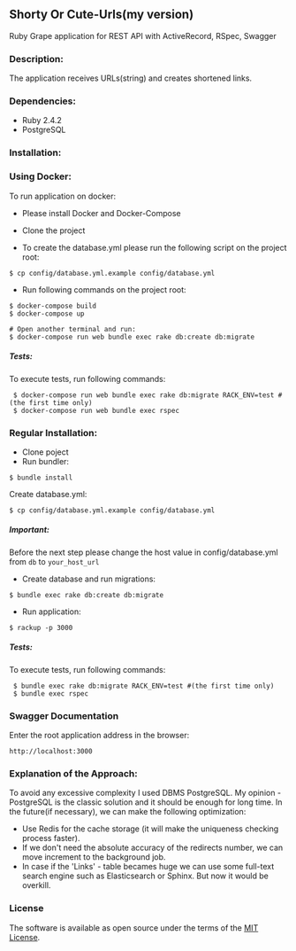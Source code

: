 ## Shorty Or Cute-Urls(my version)
Ruby Grape application for REST API with ActiveRecord, RSpec, Swagger
### Description:
The application receives  URLs(string) and creates shortened links.
### Dependencies:
- Ruby 2.4.2
- PostgreSQL

### Installation:

###  Using Docker:
To run application on docker:

- Please install Docker and Docker-Compose
- Clone the project

- To create the database.yml please run  the following script on the project root:
```shell
$ cp config/database.yml.example config/database.yml
```
- Run following commands on the project root:

```shell
$ docker-compose build
$ docker-compose up

# Open another terminal and run:
$ docker-compose run web bundle exec rake db:create db:migrate
```

##### Tests:

To execute tests, run following commands:
 
```shell
 $ docker-compose run web bundle exec rake db:migrate RACK_ENV=test #(the first time only)
 $ docker-compose run web bundle exec rspec
```
### Regular Installation:
- Clone poject
- Run bundler:

 ```shell
 $ bundle install
 ```
Create database.yml:
```shell
$ cp config/database.yml.example config/database.yml
```
##### Important: 
Before the next step please change the host value in config/database.yml from `db` to `your_host_url`
- Create database and run migrations:

 ```shell
 $ bundle exec rake db:create db:migrate
 ```
 
- Run application:

 ```shell
 $ rackup -p 3000
 ```

##### Tests:

To execute tests, run following commands:
 
```shell
 $ bundle exec rake db:migrate RACK_ENV=test #(the first time only)
 $ bundle exec rspec
```
### Swagger Documentation

Enter the root application address in the browser:

```shell
http://localhost:3000
```

### Explanation of the Approach:
To avoid any excessive complexity I used DBMS PostgreSQL.
My opinion - PostgreSQL is the classic solution and it should be enough for long time.
In the future(if necessary), we can make the following optimization:
* Use Redis for the cache storage (it will make  the uniqueness checking process faster).
* If we don't need the absolute accuracy of the redirects number, we can move increment to the background job. 
* In case if the 'Links' - table becames huge we can use some full-text search engine such as Elasticsearch or Sphinx. 
But now it would be overkill.

### License

The software is available as open source under the terms of the [MIT License](http://opensource.org/licenses/MIT).
